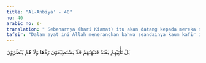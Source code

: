 ```yaml
---
title: "Al-Anbiya' - 40"
no: 40
arabic_no: ٤٠
translation: " Sebenarnya (hari Kiamat) itu akan datang kepada mereka secara tiba-tiba, lalu mereka menjadi panik; maka mereka tidak sanggup menolaknya dan tidak (pula) diberi penangguhan (waktu)."
tafsir: "Dalam ayat ini Allah menerangkan bahwa seandainya kaum kafir itu mengetahui, bahwa kelak mereka tidak akan berdaya untuk mengelakkan diri dari azab api neraka yang akan menyerbu mereka dari segala arah, niscaya mereka tidak akan berkata demikian. Oleh sebab itu, tantangan mereka agar azab tersebut didatangkan segera kepada mereka, adalah betul-betul timbul dari kebodohan dan keingkaran mereka, karena mereka menutup diri terhadap ajaran-ajaran yang benar, yang disampaikan oleh Rasulullah.\n\nAdanya azab dan hari Kiamat yang datang secara tiba-tiba itu agar dijadikan peringatan bagi orang-orang yang beriman kepada Allah dan untuk tetap mengfokuskan perhatian kepada pengamalan agama, sebagaimana firman Allah:\n\nOleh karena itu, hadapkanlah wajahmu kepada agama yang lurus (Islam) sebelum datang dari Allah suatu hari (Kiamat) yang tidak dapat ditolak, pada hari itu mereka terpisah-pisah. (ar-Rum/30: 43)"
---
```


بَلْ تَأْتِيْهِمْ بَغْتَةً فَتَبْهَتُهُمْ فَلَا يَسْتَطِيْعُوْنَ رَدَّهَا وَلَا هُمْ يُنْظَرُوْنَ 

